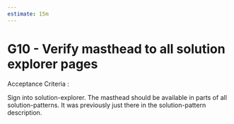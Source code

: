 ```yaml
---
estimate: 15m
---
```


# G10 - Verify masthead to all solution explorer pages

Acceptance Criteria :

Sign into solution-explorer. The masthead should be available in parts of all solution-patterns. It was previously just there in the solution-pattern description.
